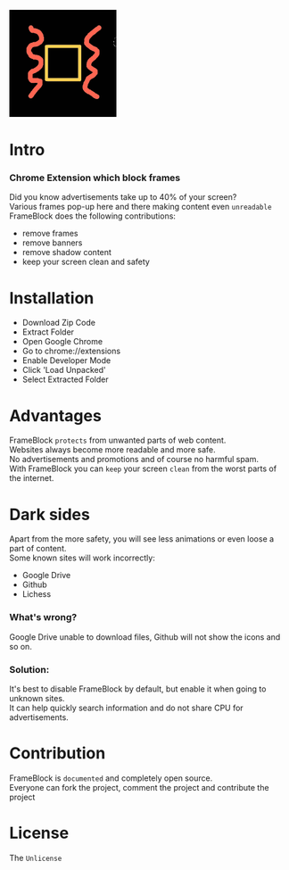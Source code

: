![](https://raw.githubusercontent.com/Roseinfire/FrameBlock/main/Frameblock(192x192).png)
# Intro
### Chrome Extension which block frames
Did you know advertisements take up to 40% of your screen? <br>
Various frames pop-up here and there making content even `unreadable` <br>
FrameBlock does the following contributions:
* remove frames
* remove banners
* remove shadow content
* keep your screen clean and safety
# Installation
* Download Zip Code
* Extract Folder
* Open Google Chrome
* Go to chrome://extensions
* Enable Developer Mode
* Click 'Load Unpacked'
* Select Extracted Folder
# Advantages
FrameBlock `protects` from unwanted parts of web content. <br>
Websites always become more readable and more safe. <br>
No advertisements and promotions and of course no harmful spam. <br>
With FrameBlock you can `keep` your screen `clean` from the worst parts of the internet.
# Dark sides
Apart from the more safety, you will see less animations or even loose a part of content. <br>
Some known sites will work incorrectly:
  * Google Drive
  * Github
  * Lichess
### What's wrong?
Google Drive unable to download files, Github will not show the icons and so on. <br>
### Solution:
It's best to disable FrameBlock by default, but enable it when going to unknown sites. <br>
It can help quickly search information and do not share CPU for advertisements.
# Contribution
FrameBlock is `documented` and completely open source. <br>
Everyone can fork the project, comment the project and contribute the project
# License
The `Unlicense`
